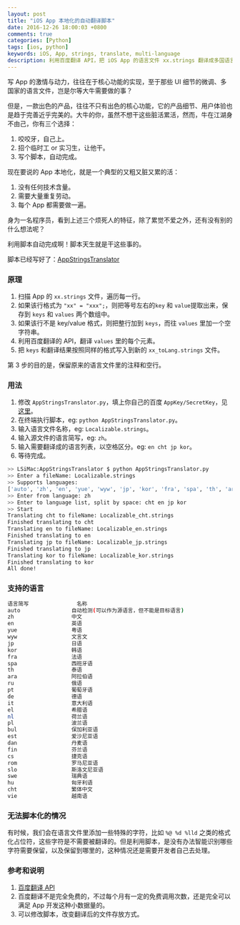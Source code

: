 ```yaml
---
layout: post
title: "iOS App 本地化的自动翻译脚本"
date: 2016-12-26 18:00:03 +0800
comments: true
categories: [Python]
tags: [ios, python]
keywords: iOS, App, strings, translate, multi-language
description: 利用百度翻译 API，把 iOS App 的语言文件 xx.strings 翻译成多国语言。
---
```


写 App 的激情与动力，往往在于核心功能的实现，至于那些 UI 细节的微调、多国家的语言文件，岂是尔等大牛需要做的事？

但是，一款出色的产品，往往不只有出色的核心功能，它的产品细节、用户体验也是趋于完善近乎完美的。大牛的你，虽然不想干这些脏活累活，然而，牛在江湖身不由己，你有三个选择：

1. 咬咬牙，自己上。
2. 招个临时工 or 实习生，让他干。
3. 写个脚本，自动完成。

现在要说的 App 本地化，就是一个典型的又粗又脏又累的活：

1. 没有任何技术含量。
2. 需要大量重复劳动。
3. 每个 App 都需要做一遍。

身为一名程序员，看到上述三个烦死人的特征，除了累觉不爱之外，还有没有别的什么想法呢？

<!--more-->

利用脚本自动完成啊！脚本天生就是干这些事的。

脚本已经写好了：[AppStringsTranslator](https://github.com/tinymind/AppStringsTranslator)

### 原理

1. 扫描 App 的 `xx.strings` 文件，遍历每一行。
2. 如果该行格式为 `"xx" = "xxx";`，则把等号左右的`key` 和 `value`提取出来，保存到 `keys` 和 `values` 两个数组中。
3. 如果该行不是 key/value 格式，则把整行加到 `keys`，而往 `values` 里加一个空字符串。
4. 利用百度翻译的 API，翻译 `values` 里的每个元素。
5. 把 `keys` 和翻译结果按照同样的格式写入到新的 `xx_toLang.strings` 文件。

第 3 步的目的是，保留原来的语言文件里的注释和空行。

### 用法

1. 修改 `AppStringsTranslator.py`，填上你自己的百度 `AppKey/SecretKey`，见[这里](http://api.fanyi.baidu.com/api/trans/product/desktop?req=developer)。
2. 在终端执行脚本，eg: `python AppStringsTranslator.py`。
3. 输入语言文件名称，eg: `Localizable.strings`。
4. 输入源文件的语言简写，eg: `zh`。
5. 输入需要翻译成的语言列表，以空格区分。eg: `en cht jp kor`。
6. 等待完成。

``` bash
>> LSiMac:AppStringsTranslator $ python AppStringsTranslator.py
>> Enter a fileName: Localizable.strings
>> Supports languages:
['auto', 'zh', 'en', 'yue', 'wyw', 'jp', 'kor', 'fra', 'spa', 'th', 'ara', 'ru', 'pt', 'de', 'it', 'el', 'nl', 'pl', 'bul', 'est', 'dan', 'fin', 'cs', 'rom', 'slo', 'swe', 'hu', 'cht', 'vie']
>> Enter from language: zh
>> Enter to language list, split by space: cht en jp kor
>> Start
Translating cht to fileName: Localizable_cht.strings
Finished translating to cht
Translating en to fileName: Localizable_en.strings
Finished translating to en
Translating jp to fileName: Localizable_jp.strings
Finished translating to jp
Translating kor to fileName: Localizable_kor.strings
Finished translating to kor
All done!

```

### 支持的语言

``` bash
语言简写               名称
auto                自动检测(可以作为源语言，但不能是目标语言)
zh                  中文
en                  英语
yue                 粤语
wyw                 文言文
jp                  日语
kor                 韩语
fra                 法语
spa                 西班牙语
th                  泰语
ara                 阿拉伯语
ru                  俄语
pt                  葡萄牙语
de                  德语
it                  意大利语
el                  希腊语
nl                  荷兰语
pl                  波兰语
bul                 保加利亚语
est                 爱沙尼亚语
dan                 丹麦语
fin                 芬兰语
cs                  捷克语
rom                 罗马尼亚语
slo                 斯洛文尼亚语
swe                 瑞典语
hu                  匈牙利语
cht                 繁体中文
vie                 越南语
```

### 无法脚本化的情况

有时候，我们会在语言文件里添加一些特殊的字符，比如 `%@ %d %lld` 之类的格式化占位符，这些字符是不需要被翻译的。但是利用脚本，是没有办法智能识别哪些字符需要保留，以及保留到哪里的，这种情况还是需要开发者自己去处理。

### 参考和说明

1. [百度翻译 API](http://api.fanyi.baidu.com/api/trans/product/apidoc)
2. 百度翻译不是完全免费的，不过每个月有一定的免费调用次数，还是完全可以满足 App 开发这种小数据量的。
3. 可以修改脚本，改变翻译后的文件存放方式。
